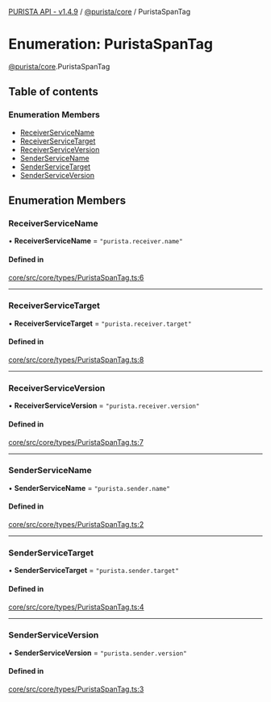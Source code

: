[PURISTA API - v1.4.9](../README.md) / [@purista/core](../modules/purista_core.md) / PuristaSpanTag

# Enumeration: PuristaSpanTag

[@purista/core](../modules/purista_core.md).PuristaSpanTag

## Table of contents

### Enumeration Members

- [ReceiverServiceName](purista_core.PuristaSpanTag.md#receiverservicename)
- [ReceiverServiceTarget](purista_core.PuristaSpanTag.md#receiverservicetarget)
- [ReceiverServiceVersion](purista_core.PuristaSpanTag.md#receiverserviceversion)
- [SenderServiceName](purista_core.PuristaSpanTag.md#senderservicename)
- [SenderServiceTarget](purista_core.PuristaSpanTag.md#senderservicetarget)
- [SenderServiceVersion](purista_core.PuristaSpanTag.md#senderserviceversion)

## Enumeration Members

### ReceiverServiceName

• **ReceiverServiceName** = ``"purista.receiver.name"``

#### Defined in

[core/src/core/types/PuristaSpanTag.ts:6](https://github.com/sebastianwessel/purista/blob/e4f9042/packages/core/src/core/types/PuristaSpanTag.ts#L6)

___

### ReceiverServiceTarget

• **ReceiverServiceTarget** = ``"purista.receiver.target"``

#### Defined in

[core/src/core/types/PuristaSpanTag.ts:8](https://github.com/sebastianwessel/purista/blob/e4f9042/packages/core/src/core/types/PuristaSpanTag.ts#L8)

___

### ReceiverServiceVersion

• **ReceiverServiceVersion** = ``"purista.receiver.version"``

#### Defined in

[core/src/core/types/PuristaSpanTag.ts:7](https://github.com/sebastianwessel/purista/blob/e4f9042/packages/core/src/core/types/PuristaSpanTag.ts#L7)

___

### SenderServiceName

• **SenderServiceName** = ``"purista.sender.name"``

#### Defined in

[core/src/core/types/PuristaSpanTag.ts:2](https://github.com/sebastianwessel/purista/blob/e4f9042/packages/core/src/core/types/PuristaSpanTag.ts#L2)

___

### SenderServiceTarget

• **SenderServiceTarget** = ``"purista.sender.target"``

#### Defined in

[core/src/core/types/PuristaSpanTag.ts:4](https://github.com/sebastianwessel/purista/blob/e4f9042/packages/core/src/core/types/PuristaSpanTag.ts#L4)

___

### SenderServiceVersion

• **SenderServiceVersion** = ``"purista.sender.version"``

#### Defined in

[core/src/core/types/PuristaSpanTag.ts:3](https://github.com/sebastianwessel/purista/blob/e4f9042/packages/core/src/core/types/PuristaSpanTag.ts#L3)
